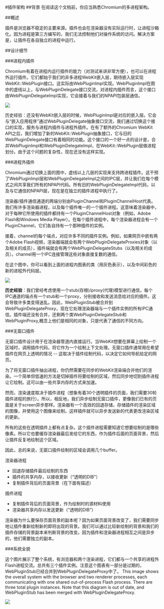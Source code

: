 #插件架构
##背景
在阅读这个文档前，你应当熟悉Chromium的多进程架构。

##概述

插件是浏览器不稳定的主要来源。插件也会在渲染器没有实际运行时，让进程沙箱化。因为进程是第三方编写的，我们无法控制他们对操作系统的访问。解决方案是，让插件在各自独立的进程中运行。


##设计细节

###进程内插件

Chromium有着在进程内运行插件的能力（对测试来讲非常方便），也可以在进程外运行插件。它们都始于我们的非多进程WebKit嵌入层，期待嵌入层实现WebKit::WebPlugin接口。这实际由WebPluginImpl实现。WebPluginImpl在图中的虚线以上，与WebPluginDelegate接口交流，对进程内插件而言，这个接口由WebPluginDelegateImpl实现，它会接着与我们的NPAPI包装层通信。



![](../in_process_plugins.png)

历史经验：还没有WebKit嵌入层的时候，WebPluginImpl是对应的嵌入层。它会与“嵌入应用程序”通过WebPluginDelegate抽象接口交流，我们通过切换这个接口的实现，服务与进程内插件与进程外插件。在有了额外的Chromium WebKit API之后，我们增加了新的WebKit::WebPlugin抽象接口，它与旧的WebPluginDelegate接口有着相同的功能。这个接口的一个好一点的设计是，合并WebPluginImpl和WebPluginDelegateImpl，在WebKit::WebPlugin层做进程划分。由于这个问题的复杂性，现在还没有这样实现。


###进程外插件

Chromium通过切换上面的图中，虚线以上几层的实现来支持跨进程插件。这干预了WebPluginImpl层和WebPluginDelegateImpl之间的IPC层，并让我们在每个模式之间共享我们所有的NPAPI代码。所有旧的WebPluginDelegateImpl代码，以及与它通信的NPAPI层，现在是在独立的插件进程中执行了。

渲染器/插件通信通道的两端分别由PluginChannel和PluginChannelHost代表。我们有许多渲染器进程，以及每个插件唯一的一个插件进程。这意味着渲染器中，对于每种它所使用的插件都持有一个PluginChannelHost对象（例如，Adobe Flash和Windows Media Player）。在每个插件进程中，每个渲染器进程会有一个PluginChannel，它们各自持有一个那种插件的实例。

接着，channel的每个端点，对应许多不同的插件实例。例如，如果网页中嵌有两个Adobe Flash视频，渲染器端就会有两个WebPluginDelegateProxies对象（以及相关的成员），插件端就会有两个WebPluginDelegateStubs（以及相关的成员）。channel用一个IPC连接管理这些对象直接复数的通信。

在这个图中，你可以看到上面的进程内图表的类（用灰色表示），以及中间彩色的新的进程外代码层。


![](../out_of_process_plugins.png)


**历史经验**：我们曾经考虑使用一个stub(存根)/proxy(代理)模型进行通信，每个IPC通道的端点有一个stub和一个proxy，分别接收和发送消息给对应的插件。这会导致许多类变得迷乱。因此，WebPluginStub被合并到WebPluginDelegateProxy，现在它处理渲染器端与一个插件实例的所有IPC通信。插件端还没有合并，还剩两个类WebPluginDelegateStub和WebPluginProxy,概念上他们是相同的对象，只是代表了通信的不同方向。


###无窗口插件

无窗口插件设计用于在渲染器管道内直接运行。当WebKit想要在屏幕上绘制一个区域时，调用插件代码，将它作为一个绘制上下文处理。无窗口插件通常用在希望插件在网页上透明的情况 -- 这取决于插件绘制代码，以决定它如何导航给定的网页。

为了将无窗口插件抽出进程，你仍然需要在同步的WebKit渲染端合并他们的渲染。一个简单但低速的方法是切掉插件将要绘制的区域，然后同步地切到插件进程让它绘制。这可以由一些共享内存的方式来加速。

然而，渲染速度取决于插件进程（想象有着30个透明插件的页面，我们需要30轮插件进程的旅行）。所以，相反地，我们异步绘制无窗口插件，更像我们已有的页面是关于screen异步那样。渲染器有一个高效的回退存储，存储插件的渲染区域的图像，并使用这个图像来绘制，这样插件就可以异步发送新的代表更改渲染区域的更新。

所有的这些在透明插件上都有点复杂。这个插件进程需要知道它想要绘制的是哪些像素。所以它也要缓存渲染器最后发给它的东西，作为插件后面的页面背景，然后让插件反复地绘制这个区域。

因此，总的来说，无窗口插件绘制的区域会调用几个buffer。

渲染器进程
- 回退存储插件最后绘制的东西
- 插件的共享内存，以接收更新（“透明的DIB”）
- 复制插件背后的页面背景（在下面有描述）

插件进程
- 复制插件背后的页面背景，作为绘制时的源材料使用
- 渲染器共享内存以发送更新（“透明的DIB”）

渲染器为什么要保存页面背景的副本呢？因为如果页面背景改变了，我们需要同步地让插件重新绘制新的即将出现的背景。我们可以通过比较新绘制的背景和我们的插件存储的背景副本来判断背景的改变。因为插件和渲染器进程相互之间是异步的，他们需要独立的副本。


###系统全貌

这个图片展示了整个系统，有浏览器和两个渲染进程，它们都与一个共享的进程外Flash进程交流。总共有三个插件实例。注意这个图表有一部分是过期的，WebPluginStub已经合并到WebPluginDelegateProxy中了。
This image shows the overall system with the browser and two renderer processes, each communicating with one shared out-of-process Flash process. There are three total plugin instances. Note that this diagram is out of date, and WebPluginStub has been merged with WebPluginDelegateProxy.

![](../pluginsoutofprocess.png)